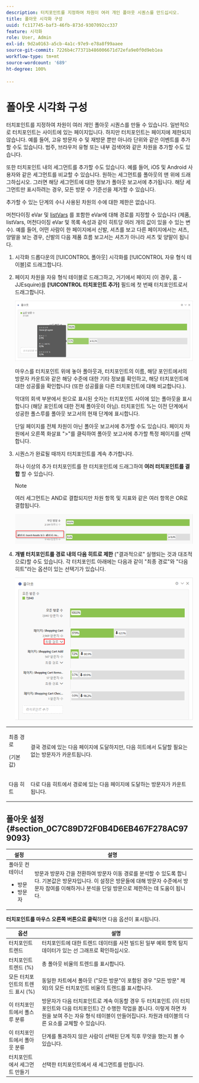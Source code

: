 ```yaml
---
description: 터치포인트를 지정하여 차원이 여러 개인 폴아웃 시퀀스를 만드십시오.
title: 폴아웃 시각화 구성
uuid: fc117745-baf3-46fb-873d-9307092cc337
feature: 시각화
role: User, Admin
exl-id: 9d2a0163-a5cb-4a1c-97e9-e78a8f99aaee
source-git-commit: 7226b4c77371b486006671d72efa9e0f0d9eb1ea
workflow-type: tm+mt
source-wordcount: '689'
ht-degree: 100%

---
```


# 폴아웃 시각화 구성

터치포인트를 지정하여 차원이 여러 개인 폴아웃 시퀀스를 만들 수 있습니다. 일반적으로 터치포인트는 사이트에 있는 페이지입니다. 하지만 터치포인트는 페이지에 제한되지 않습니다. 예를 들어, 고유 방문자 수 및 재방문 뿐만 아니라 단위와 같은 이벤트를 추가할 수도 있습니다. 범주, 브라우저 유형 또는 내부 검색어와 같은 차원을 추가할 수도 있습니다.

또한 터치포인트 내의 세그먼트를 추가할 수도 있습니다. 예를 들어, iOS 및 Android 사용자와 같은 세그먼트를 비교할 수 있습니다. 원하는 세그먼트를 폴아웃의 맨 위에 드래그하십시오. 그러면 해당 세그먼트에 대한 정보가 폴아웃 보고서에 추가됩니다. 해당 세그먼트만 표시하려는 경우, 모든 방문 수 기준선을 제거할 수 있습니다.

추가할 수 있는 단계의 수나 사용된 차원의 수에 대한 제한은 없습니다.

머천다이징 eVar 및 [listVars](https://experienceleague.adobe.com/docs/analytics/implementation/vars/page-vars/page-variables.html?lang=ko-KR) 를 포함한 eVar에 대해 경로를 지정할 수 있습니다 (제품, listVars, 머천다이징 eVar 및 목록 속성과 같이 히트당 여러 개의 값이 있을 수 있는 변수). 예를 들어, 어떤 사람이 한 페이지에서 신발, 셔츠를 보고 다른 페이지에서는 셔츠, 양말을 보는 경우, 신발의 다음 제품 흐름 보고서는 셔츠가 아니라 셔츠 및 양말이 됩니다.

1. 시각화 드롭다운의 [!UICONTROL 폴아웃] 시각화를 [!UICONTROL 자유 형식 테이블]로 드래그합니다.

1. 페이지 차원을 자유 형식 테이블로 드래그하고, 거기에서 페이지 (이 경우, 홈 - JJEsquire)를 **[!UICONTROL 터치포인트 추가]** 필드에 첫 번째 터치포인트로서 드래그합니다.

   ![](assets/fallout1.png)

   마우스를 터치포인트 위에 놓아 폴아웃과, 터치포인트의 이름, 해당 포인트에서의 방문자 카운트와 같은 해당 수준에 대한 기타 정보를 확인하고, 해당 터치포인트에 대한 성공률을 확인합니다 (또한 성공률을 다른 터치포인트에 대해 비교합니다.).

   막대의 회색 부분에서 원으로 표시된 숫자는 터치포인트 사이에 있는 폴아웃을 표시합니다 (해당 포인트에 대한 전체 폴아웃이 아님). 터치포인트 %는 이전 단계에서 성공한 폴스루를 폴아웃 보고서의 현재 단계에 표시합니다.

   단일 페이지를 전체 차원이 아닌 폴아웃 보고서에 추가할 수도 있습니다. 페이지 차원에서 오른쪽 화살표 &quot;>&quot;를 클릭하여 폴아웃 보고서에 추가할 특정 페이지를 선택합니다.

1. 시퀀스가 완료될 때까지 터치포인트를 계속 추가합니다.

   하나 이상의 추가 터치포인트를 한 터치포인트에 드래그하여 **여러 터치포인트를 결합** 할 수 있습니다.

   >[!NOTE]
   >
   >여러 세그먼트는 AND로 결합되지만 차원 항목 및 지표와 같은 여러 항목은 OR로 결합됩니다.

   ![](assets/multiple_obj_touchpoint.png)

1. **개별 터치포인트를 경로 내의 다음 히트로 제한** (&quot;결과적으로&quot; 실행되는 것과 대조적으로)할 수도 있습니다. 각 터치포인트 아래에는 다음과 같이 &quot;최종 경로&quot;와 &quot;다음 히트&quot;라는 옵션이 있는 선택기가 있습니다.

   ![](assets/next-hit-eventually.png)

<table id="table_A91D99D9364B41929CC5A5BC907E8985"> 
 <tbody> 
  <tr> 
   <td colname="col1"> <p>최종 경로 </p> <p>(기본값) </p> </td> 
   <td colname="col2"> <p>결국 경로에 있는 다음 페이지에 도달하지만, 다음 히트에서 도달할 필요는 없는 방문자가 카운트됩니다. </p> </td> 
  </tr> 
  <tr> 
   <td colname="col1"> <p>다음 히트 </p> </td> 
   <td colname="col2"> <p>다로 다음 히트에서 경로에 있는 다음 페이지에 도달하는 방문자가 카운트됩니다. </p> </td> 
  </tr> 
 </tbody> 
</table>

## 폴아웃 설정 {#section_0C7C89D72F0B4D6EB467F278AC979093}

| 설정 | 설명 |
|--- |--- |
| 폴아웃 컨테이너 <ul><li>방문</li><li>방문자</li></ul> | 방문과 방문자 간을 전환하여 방문자 이동 경로를 분석할 수 있도록 합니다. 기본값은 방문자입니다.  이 설정은 방문들에 대해 방문자 수준에서 방문자 참여를 이해하거나 분석을 단일 방문으로 제한하는 데 도움이 됩니다. |

**터치포인트를 마우스 오른쪽 버튼으로 클릭**&#x200B;하면 다음 옵션이 표시됩니다.

| 옵션 | 설명 |
|--- |--- |
| 터치포인트 트렌드 | 터치포인트에 대한 트렌드 데이터를 사전 빌드된 일부 예외 항목 탐지 데이터가 있는 선 그래프로 확인하십시오. |
| 터치포인트 트렌드 (%) | 총 폴아웃 비율의 트렌드를 표시합니다. |
| 모든 터치포인트의 트렌드 표시 (%) | 동일한 차트에서 폴아웃 (&quot;모든 방문&quot;이 포함된 경우 &quot;모든 방문&quot; 제외)의 모든 터치포인트 비율의 트렌드를 표시합니다. |
| 이 터치포인트에서 폴스루 분류 | 방문자가 다음 터치포인트로 계속 이동할 경우 두 터치포인트 (이 터치포인트와 다음 터치포인트) 간 수행한 작업을 봅니다. 이렇게 하면 차원을 보여 주는 자유 형식 테이블이 만들어집니다. 차원과 테이블의 다른 요소를 교체할 수 있습니다. |
| 이 터치포인트에서 폴아웃 분류 | 단계를 통과하지 않은 사람이 선택된 단계 직후 무엇을 했는지 볼 수 있습니다. |
| 터치포인트에서 세그먼트 만들기 | 선택한 터치포인트에서 새 세그먼트를 만듭니다. |
